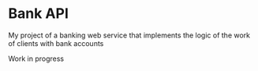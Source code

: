 # Bank API
My project of a banking web service that implements the logic of the work of clients with bank accounts

Work in progress
